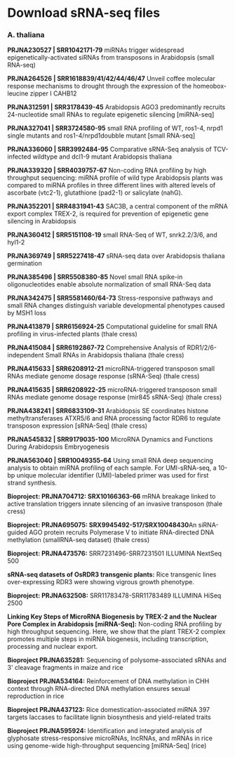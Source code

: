 #  Download sRNA-seq files





### A. thaliana

**PRJNA230527 | SRR1042171-79** miRNAs trigger widespread epigenetically-activated siRNAs from transposons in Arabidopsis (small RNA-seq)

**PRJNA264526 | SRR1618839/41/42/44/46/47** Unveil coffee molecular response mechanisms to drought through the expression of the homeobox-leucine zipper I CAHB12

**PRJNA312591 | SRR3178439-45**  Arabidopsis AGO3 predominantly recruits 24-nucleotide small RNAs to regulate epigenetic silencing [miRNA-seq]

**PRJNA327041 | SRR3724580-95**  small RNA profiling of WT, ros1-4, nrpd1 single mutants and ros1-4/nrpd1doubble mutant [small RNA-seq]

**PRJNA336060 | SRR3992484-95**  Comparative sRNA-Seq analysis of TCV-infected wildtype and dcl1-9 mutant Arabidopsis thaliana

**PRJNA339320 | SRR4039757-67**  Non-coding RNA profiling by high throughput sequencing: miRNA profile of wild type Arabidopsis plants was compared to miRNA profiles in three different lines with altered levels of ascorbate (vtc2-1), glutathione (pad2-1) or salicylate (nahG).

**PRJNA352201 | SRR4831941-43**  SAC3B, a central component of the mRNA export complex TREX-2, is required for prevention of epigenetic gene silencing in Arabidopsis

**PRJNA360412 | SRR5151108-19**  small RNA-Seq of WT, snrk2.2/3/6, and hyl1-2

**PRJNA369749 | SRR5227418-47**  sRNA-seq data over Arabidopsis thaliana germination

**PRJNA385496 | SRR5508380-85**  Novel small RNA spike-in oligonucleotides enable absolute normalization of small RNA-Seq data

**PRJNA342475 | SRR5581460/64-73**  Stress-responsive pathways and small RNA changes distinguish variable developmental phenotypes caused by MSH1 loss

**PRJNA413879 | SRR6156924-25**  Computational guideline for small RNA profiling in virus-infected plants (thale cress)

**PRJNA415084 | SRR6192867-72**  Comprehensive Analysis of RDR1/2/6-independent Small RNAs in Arabidopsis thaliana (thale cress)

**PRJNA415633 | SRR6208912-21**  microRNA-triggered transposon small RNAs mediate genome dosage response (sRNA-Seq) (thale cress)

**PRJNA415635 | SRR6208922-25** microRNA-triggered transposon small RNAs mediate genome dosage response (mir845 sRNA-Seq) (thale cress)

**PRJNA438241 | SRR6833109-31**  Arabidopsis SE coordinates histone methyltransferases ATXR5/6 and RNA processing factor RDR6 to regulate transposon expression [sRNA-Seq] (thale cress)

**PRJNA545832 | SRR9179035-100** MicroRNA Dynamics and Functions During Arabidopsis Embryogenesis

**PRJNA563040 | SRR10049355-64**  Using small RNA deep sequencing analysis to obtain miRNA profiling of each sample. For UMI-sRNA-seq, a 10-bp unique molecular identifier (UMI)-labeled primer was used for first strand synthesis.







**Bioproject: PRJNA704712: SRX10166363-66** mRNA breakage linked to active translation triggers innate silencing of an invasive transposon (thale cress)

**Bioproject: PRJNA695075: SRX9945492-517/SRX10048430**An siRNA-guided AGO protein recruits Polymerase V to initiate RNA-directed DNA methylation (smallRNA-seq dataset) (thale cress)

**Bioproject: PRJNA473576:** SRR7231496-SRR7231501 ILLUMINA NextSeq 500

**sRNA-seq datasets of OsRDR3 transgenic plants:** Rice transgenic lines over-expressing RDR3 were showing vigrous growth phenotype.

**Bioproject: PRJNA632508:** SRR11783478-SRR11783489 ILLUMINA HiSeq 2500

**Linking Key Steps of MicroRNA Biogenesis by TREX-2 and the Nuclear Pore Complex in Arabidopsis [miRNA-Seq]:**  Non-coding RNA profiling by high throughput sequencing. Here, we show that the plant TREX-2 complex promotes multiple steps in miRNA biogenesis, including transcription, processing and nuclear export. 

**Bioproject PRJNA635281:** Sequencing of polysome-associated sRNAs and 3' cleavage fragments in maize and rice

**Bioproject PRJNA534164:** Reinforcement of DNA methylation in CHH context through RNA-directed DNA methylation ensures sexual reproduction in rice

**Bioproject  PRJNA437123:** Rice domestication-associated miRNA 397 targets laccases to facilitate lignin biosynthesis and yield-related traits

**Bioproject PRJNA595924:** Identification and integrated analysis of glyphosate stress-responsive microRNAs, lncRNAs, and mRNAs in rice using genome-wide high-throughput sequencing [miRNA-Seq] (rice)

